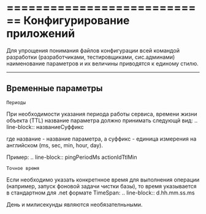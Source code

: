 ============================
Конфигурирование приложений
============================

Для упрощения понимания файлов конфигурации всей командой разработки (разработчиками, тестировщиками, сис.админами) наименование параметров и их величины приводятся к единому стилю.

--------------------
Временные параметры
--------------------

``````````````
Периоды
``````````````
При необходимости указания периода работы сервиса, времени жизни объекта (TTL) название параметра должно принимать следующй вид:
 .. line-block::
    названиеСуффикс

где название - название параметра, а суффикс - единица измерения на английском (ms, sec, min, hour, day).

Пример:
 .. line-block::
    pingPeriodMs
    actionIdTtlMin

``````````````
Точное время
``````````````
Если необходимо указать конкретнное время для выполнения операции (например, запуск фоновой задачи чистки базы), то время указывается в стандартном для .net формате TimeSpan:
 .. line-block::
    d.hh.mm.ss.ms

День и милисекунды являются необязателньными.